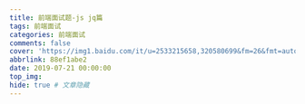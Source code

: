 ```yaml
---
title: 前端面试题-js jq篇
tags: 前端面试
categories: 前端面试
comments: false
cover: 'https://img1.baidu.com/it/u=2533215658,320580699&fm=26&fmt=auto&gp=0.jpg'
abbrlink: 88ef1abe2
date: 2019-07-21 00:00:00
top_img:
hide: true # 文章隐藏
---
```

